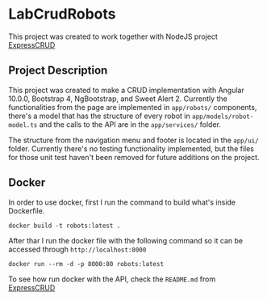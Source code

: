 # LabCrudRobots

This project was created to work together with NodeJS project [ExpressCRUD](https://github.com/pnadalini/ExpressCRUD)

## Project Description

This project was created to make a CRUD implementation with Angular 10.0.0, Bootstrap 4, NgBootstrap, and Sweet Alert 2.
Currently the functionalities from the page are implemented in `app/robots/` components, there's a model that has the structure of every robot in `app/models/robot-model.ts` and the calls to the API are in the `app/services/` folder. 

The structure from the navigation menu and footer is located in the `app/ui/` folder. 
Currently there's no testing functionality implemented, but the files for those unit test haven't been removed for future additions on the project.

## Docker 

In order to use docker, first I run the command to build what's inside Dockerfile.

    docker build -t robots:latest .

After thar I run the docker file with the following command so it can be accessed through `http://localhost:8000`

    docker run --rm -d -p 8000:80 robots:latest

To see how run docker with the API, check the `README.md` from [ExpressCRUD](https://github.com/pnadalini/ExpressCRUD)

